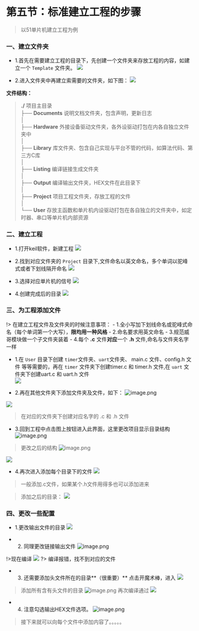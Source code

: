 # 第五节：标准建立工程的步骤

> 以51单片机建立工程为例

### 一、建立文件夹 
- 1.首先在需要建立工程的目录下，先创建一个文件夹来存放工程的内容，如建立一个 `Template` 文件夹。
  ![](http://upload-images.jianshu.io/upload_images/6757403-5a2cb8cb26dba215.png?imageMogr2/auto-orient/strip%7CimageView2/2/w/1240)

- 2.进入文件夹中再建立索需要的文件夹，如下图：
  ![](http://upload-images.jianshu.io/upload_images/6757403-4191e94596e7dabf.png?imageMogr2/auto-orient/strip%7CimageView2/2/w/1240)

**文件结构：**

>  **./**  项目主目录  
>  ├── **Documents**  说明文档文件夹，包含声明，更新日志  
>  │  
>  ├── **Hardware**   外接设备驱动文件夹，各外设驱动打包在内各自独立文件夹中  
>  │  
>  ├── **Library**    库文件夹、包含自己实现与平台不管的代码，如算法代码、第三方C库  
>  │  
>  ├── **Listing**    编译链接生成文件夹  
>  │  
>  ├── **Output**     编译输出文件夹，HEX文件在此目录下  
>  │  
>  ├── **Project**    项目工程文件夹，存放工程的文件  
>  │  
>  └── **User**       存放主函数和单片机内设驱动打包在各自独立的文件夹中，如定时器、串口等单片机内部资源

### 二、建立工程
- 1.打开keil软件，新建工程
  ![](http://upload-images.jianshu.io/upload_images/6757403-e1ba22186b63aed5.png?imageMogr2/auto-orient/strip%7CimageView2/2/w/1240)

- 2.找到对应文件夹的 `Project` 目录下,文件命名以英文命名，多个单词以驼峰式或者下划线隔开命名
  ![](http://upload-images.jianshu.io/upload_images/6757403-026185879140427d.png?imageMogr2/auto-orient/strip%7CimageView2/2/w/1240)

- 3.选择对应单片机的信号
  ![](http://upload-images.jianshu.io/upload_images/6757403-fa965e82c5198285.png?imageMogr2/auto-orient/strip%7CimageView2/2/w/1240)

- 4.创建完成后的目录
  ![](http://upload-images.jianshu.io/upload_images/6757403-7622dc59a518bbd7.png?imageMogr2/auto-orient/strip%7CimageView2/2/w/1240)

### 三、为工程添加文件
!> 在建立工程文件及文件夹的时候注意事项：
	- 1.全小写加下划线命名或驼峰式命名（每个单词第一个大写），**限均用一种风格**
	- 2.命名要求用英文命名
	- 3.规范威哥模块做一个子文件夹装着
	- 4.每个 **.c** 文件**对应**一个 **.h** 文件,命名与文件夹名字一样

- 1.在 `User` 目录下创建 `timer`文件夹、`uart`文件夹、 main.c 文件、config.h 文件 等等需要的，再在 `timer` 文件夹下创建timer.c 和 timer.h 文件,在 `uart` 文件夹下创建uart.c 和 uart.h 文件   
  ![](http://upload-images.jianshu.io/upload_images/6757403-bf090accc94b6b75.png?imageMogr2/auto-orient/strip%7CimageView2/2/w/1240)

- 2.再在其他文件夹下添加文件夹及文件，如下：
  ![image.png](http://upload-images.jianshu.io/upload_images/6757403-ab64f8eeb1ea943a.png?imageMogr2/auto-orient/strip%7CimageView2/2/w/1240)

![](http://upload-images.jianshu.io/upload_images/6757403-e635634aa1db070c.png?imageMogr2/auto-orient/strip%7CimageView2/2/w/1240)
> 在对应的文件夹下创建对应名字的 .c 和 .h 文件

- 3.回到工程中点击图上按钮进入此界面，这里更改项目显示目录结构
  ![image.png](http://upload-images.jianshu.io/upload_images/6757403-16823f0a5e74303d.png?imageMogr2/auto-orient/strip%7CimageView2/2/w/1240)
> 更改之后的结构
> ![image.png](http://upload-images.jianshu.io/upload_images/6757403-cd1edc5fc739085b.png?imageMogr2/auto-orient/strip%7CimageView2/2/w/1240)

![](http://upload-images.jianshu.io/upload_images/6757403-2185664b210e9f83.png?imageMogr2/auto-orient/strip%7CimageView2/2/w/1240)

- 4.再次进入添加每个目录下的文件
  ![](http://upload-images.jianshu.io/upload_images/6757403-4356e72056e7d748.png?imageMogr2/auto-orient/strip%7CimageView2/2/w/1240)

> 一般添加.c文件，如果某个.h文件用得多也可以添加进来

>添加之后的目录：
>![](http://upload-images.jianshu.io/upload_images/6757403-41d7cfff43ee2a28.png?imageMogr2/auto-orient/strip%7CimageView2/2/w/1240)

### 四、更改一些配置 
- 1.更改输出文件的目录
  ![](http://upload-images.jianshu.io/upload_images/6757403-c430cc41751bce4b.png?imageMogr2/auto-orient/strip%7CimageView2/2/w/1240)

- 2. 同理更改链接输出文件
    ![image.png](http://upload-images.jianshu.io/upload_images/6757403-a2c54347ff297e43.png?imageMogr2/auto-orient/strip%7CimageView2/2/w/1240)

!>现在编译
![](http://upload-images.jianshu.io/upload_images/6757403-c32874710b72150d.png?imageMogr2/auto-orient/strip%7CimageView2/2/w/1240)
?> 编译报错，找不到对应的文件

- 3. 还需要添加头文件所在的目录**（很重要）**
    点击开魔术棒，进入
    ![](http://upload-images.jianshu.io/upload_images/6757403-0f4f475d6948cf44.png?imageMogr2/auto-orient/strip%7CimageView2/2/w/1240)
> 添加所有含有头文件的目录
> ![image.png](http://upload-images.jianshu.io/upload_images/6757403-5d5f65f8a31de454.png?imageMogr2/auto-orient/strip%7CimageView2/2/w/1240)
> 再次编译通过
> ![](http://upload-images.jianshu.io/upload_images/6757403-4ed5c51849c8d68c.png?imageMogr2/auto-orient/strip%7CimageView2/2/w/1240)
- 4. 注意勾选输出HEX文件选项。
    ![image.png](http://upload-images.jianshu.io/upload_images/6757403-c81c2ca9d848333c.png?imageMogr2/auto-orient/strip%7CimageView2/2/w/1240)

> 接下来就可以向每个文件中添加内容了。。。。。

